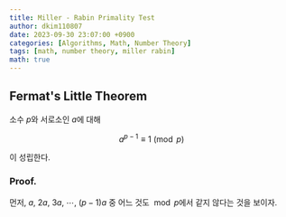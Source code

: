 ```yaml
---
title: Miller - Rabin Primality Test
author: dkim110807
date: 2023-09-30 23:07:00 +0900
categories: [Algorithms, Math, Number Theory]
tags: [math, number theory, miller rabin]
math: true
---
```


## Fermat's Little Theorem

소수 $p$와 서로소인 $a$에 대해

$$ a^{p-1} \equiv 1 \pmod{p} $$

이 성립한다. <br>

### Proof.
먼저, $a$, $2a$, $3a$, $\cdots$, $\left(p-1\right)a$ 중 어느 것도 $\bmod p$에서 같지 않다는 것을 보이자.
